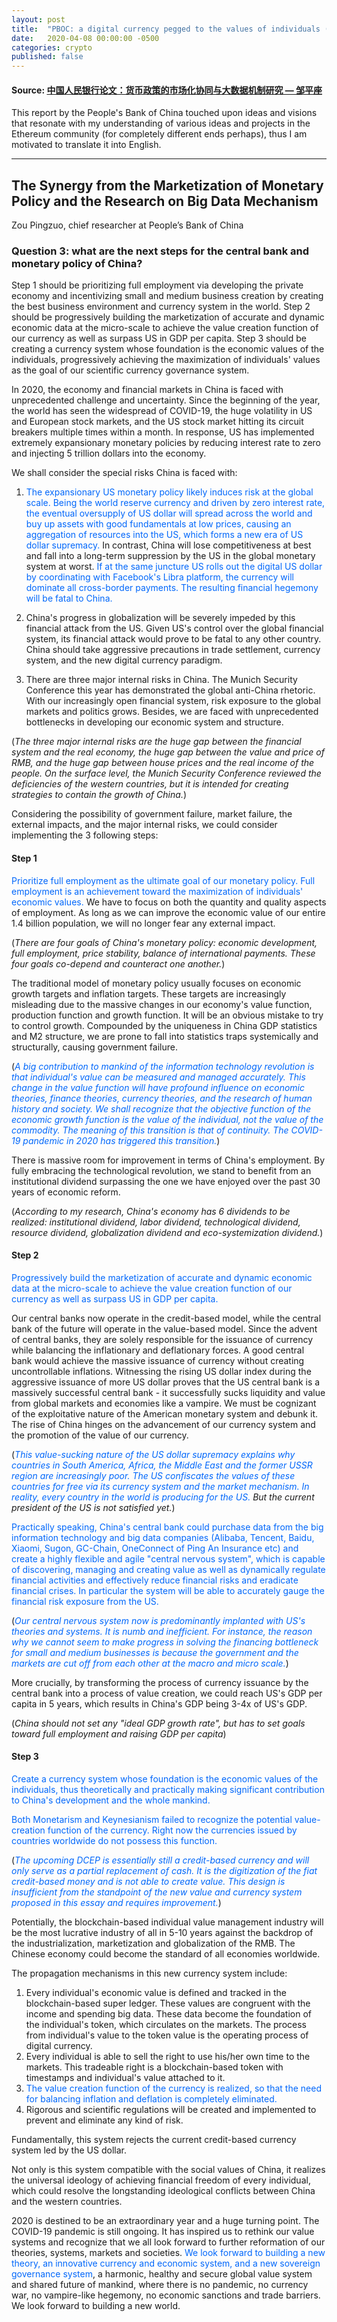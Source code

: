 ```yaml
---
layout: post
title:  "PBOC: a digital currency pegged to the values of individuals (Part 4/4)"
date:   2020-04-08 00:00:00 -0500
categories: crypto
published: false
---
```

#### Source: [中国人民银行论文：货币政策的市场化协同与大数据机制研究 — 邹平座](https://www.chainnews.com/zh-hant/articles/551734637322.htm)

This report by the People's Bank of China touched upon ideas and visions that resonate with my understanding of various ideas and projects in the Ethereum community (for completely different ends perhaps), thus I am motivated to translate it into English.

***

## The Synergy from the Marketization of Monetary Policy and the Research on Big Data Mechanism
Zou Pingzuo, chief researcher at People’s Bank of China

### Question 3: what are the next steps for the central bank and monetary policy of China?

Step 1 should be prioritizing full employment via developing the private economy and incentivizing small and medium business creation by creating the best business environment and currency system in the world. Step 2 should be progressively building the marketization of accurate and dynamic economic data at the micro-scale to achieve the value creation function of our currency as well as surpass US in GDP per capita. Step 3 should be creating a currency system whose foundation is the economic values of the individuals, progressively achieving the maximization of individuals' values as the goal of our scientific currency governance system.

In 2020, the economy and financial markets in China is faced with unprecedented challenge and uncertainty. Since the beginning of the year, the world has seen the widespread of COVID-19, the huge volatility in US and European stock markets, and the US stock market hitting its circuit breakers multiple times within a month. In response, US has implemented extremely expansionary monetary policies by reducing interest rate to zero and injecting 5 trillion dollars into the economy.

We shall consider the special risks China is faced with:
1. <span style="color:#0067FB">The expansionary US monetary policy likely induces risk at the global scale. Being the world reserve currency and driven by zero interest rate, the eventual oversupply of US dollar will spread across the world and buy up assets with good fundamentals at low prices, causing an aggregation of resources into the US, which forms a new era of US dollar supremacy.</span> In contrast, China will lose competitiveness at best and fall into a long-term suppression by the US in the global monetary system at worst. <span style="color:#0067FB">If at the same juncture US rolls out the digital US dollar by coordinating with Facebook's Libra platform, the currency will dominate all cross-border payments. The resulting financial hegemony will be fatal to China.</span>

2. China's progress in globalization will be severely impeded by this financial attack from the US. Given US's control over the global financial system, its financial attack would prove to be fatal to any other country. China should take aggressive precautions in trade settlement, currency system, and the new digital currency paradigm.

3. There are three major internal risks in China. The Munich Security Conference this year has demonstrated the global anti-China rhetoric. With our increasingly open financial system, risk exposure to the global markets and politics grows. Besides, we are faced with unprecedented bottlenecks in developing our economic system and structure.

(*The three major internal risks are the huge gap between the financial system and the real economy, the huge gap between the value and price of RMB, and the huge gap between house prices and the real income of the people. On the surface level, the Munich Security Conference reviewed the deficiencies of the western countries, but it is intended for creating strategies to contain the growth of China.*)

Considering the possibility of government failure, market failure, the external impacts, and the major internal risks, we could consider implementing the 3 following steps:

#### Step 1
<span style="color:#0067FB">Prioritize full employment as the ultimate goal of our monetary policy. Full employment is an achievement toward the maximization of individuals' economic values.</span> We have to focus on both the quantity and quality aspects of employment. As long as we can improve the economic value of our entire 1.4 billion population, we will no longer fear any external impact.

(*There are four goals of China's monetary policy: economic development, full employment, price stability, balance of international payments. These four goals co-depend and counteract one another.*)

The traditional model of monetary policy usually focuses on economic growth targets and inflation targets. These targets are increasingly misleading due to the massive changes in our economy's value function, production function and growth function. It will be an obvious mistake to try to control growth. Compounded by the uniqueness in China GDP statistics and M2 structure, we are prone to fall into statistics traps systemically and structurally, causing government failure.

(*<span style="color:#0067FB">A big contribution to mankind of the information technology revolution is that individual's value can be measured and managed accurately. This change in the value function will have profound influence on economic theories, finance theories, currency theories, and the research of human history and society. We shall recognize that the objective function of the economic growth function is the value of the individual, not the value of the commodity. The meaning of this transition is that of continuity. The COVID-19 pandemic in 2020 has triggered this transition.</span>*)

There is massive room for improvement in terms of China's employment. By fully embracing the technological revolution, we stand to benefit from an institutional dividend surpassing the one we have enjoyed over the past 30 years of economic reform.

(*According to my research, China's economy has 6 dividends to be realized: institutional dividend, labor dividend, technological dividend, resource dividend, globalization dividend and eco-systemization dividend.*)

#### Step 2
<span style="color:#0067FB">Progressively build the marketization of accurate and dynamic economic data at the micro-scale to achieve the value creation function of our currency as well as surpass US in GDP per capita.</span>

Our central banks now operate in the credit-based model, while the central bank of the future will operate in the value-based model. Since the advent of central banks, they are solely responsible for the issuance of currency while balancing the inflationary and deflationary forces. A good central bank would achieve the massive issuance of currency without creating uncontrollable inflations. Witnessing the rising US dollar index during the aggressive issuance of more US dollar proves that the US central bank is a massively successful central bank - it successfully sucks liquidity and value from global markets and economies like a vampire. We must be cognizant of the exploitative nature of the American monetary system and debunk it. The rise of China hinges on the advancement of our currency system and the promotion of the value of our currency.

(*<span style="color:#0067FB">This value-sucking nature of the US dollar supremacy explains why countries in South America, Africa, the Middle East and the former USSR region are increasingly poor. The US confiscates the values of these countries for free via its currency system and the market mechanism. In reality, every country in the world is producing for the US.</span> But the current president of the US is not satisfied yet.*)

<span style="color:#0067FB">Practically speaking, China's central bank could purchase data from the big information technology and big data companies (Alibaba, Tencent, Baidu, Xiaomi, Sugon, GC-Chain, OneConnect of Ping An Insurance etc) and create a highly flexible and agile "central nervous system", which is capable of discovering, managing and creating value as well as dynamically regulate financial activities and effectively reduce financial risks and eradicate financial crises. In particular the system will be able to accurately gauge the financial risk exposure from the US.</span>

(*<span style="color:#0067FB">Our central nervous system now is predominantly implanted with US's theories and systems. It is numb and inefficient. For instance, the reason why we cannot seem to make progress in solving the financing bottleneck for small and medium businesses is because the government and the markets are cut off from each other at the macro and micro scale.</span>*)

More crucially, by transforming the process of currency issuance by the central bank into a process of value creation, we could reach US's GDP per capita in 5 years, which results in China's GDP being 3-4x of US's GDP.

(*China should not set any "ideal GDP growth rate", but has to set goals toward full employment and raising GDP per capita*)

#### Step 3
<span style="color:#0067FB">Create a currency system whose foundation is the economic values of the individuals, thus theoretically and practically making significant contribution to China's development and the whole mankind.</span>

<span style="color:#0067FB">Both Monetarism and Keynesianism failed to recognize the potential value-creation function of the currency. Right now the currencies issued by countries worldwide do not possess this function.</span>

(*<span style="color:#0067FB">The upcoming DCEP is essentially still a credit-based currency and will only serve as a partial replacement of cash. It is the digitization of the fiat credit-based money and is not able to create value. This design is insufficient from the standpoint of the new value and currency system proposed in this essay and requires improvement.</span>*)

Potentially, the blockchain-based individual value management industry will be the most lucrative industry of all in 5-10 years against the backdrop of the industrialization, marketization and globalization of the RMB. The Chinese economy could become the standard of all economies worldwide.

The propagation mechanisms in this new currency system include:
1. Every individual's economic value is defined and tracked in the blockchain-based super ledger. These values are congruent with the income and spending big data. These data become the foundation of the individual's token, which circulates on the markets. The process from individual's value to the token value is the operating process of digital currency.
2. Every individual is able to sell the right to use his/her own time to the markets. This tradeable right is a blockchain-based token with timestamps and individual's value attached to it.
3. <span style="color:#0067FB">The value creation function of the currency is realized, so that the need for balancing inflation and deflation is completely eliminated.</span>
4. Rigorous and scientific regulations will be created and implemented to prevent and eliminate any kind of risk.

Fundamentally, this system rejects the current credit-based currency system led by the US dollar.

Not only is this system compatible with the social values of China, it realizes the universal ideology of achieving financial freedom of every individual, which could resolve the longstanding ideological conflicts between China and the western countries.

2020 is destined to be an extraordinary year and a huge turning point. The COVID-19 pandemic is still ongoing. It has inspired us to rethink our value systems and recognize that we all look forward to further reformation of our theories, systems, markets and societies. <span style="color:#0067FB">We look forward to building a new theory, an innovative currency and economic system, and a new sovereign governance system</span>, a harmonic, healthy and secure global value system and shared future of mankind, where there is no pandemic, no currency war, no vampire-like hegemony, no economic sanctions and trade barriers. We look forward to building a new world.
